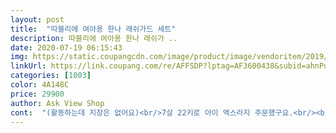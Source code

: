 ```yaml
---
layout: post 
title:  "따블리에 여아용 한나 래쉬가드 세트" 
description: 따블리에 여아용 한나 래쉬가 ..
date: 2020-07-19 06:15:43 
img: https://static.coupangcdn.com/image/product/image/vendoritem/2019/05/22/4767048379/d75800cd-daa0-49cb-96e3-29375683af72.jpg 
linkUrl: https://link.coupang.com/re/AFFSDP?lptag=AF3600438&subid=ahnPublicAsk&pageKey=220871859&itemId=689046488&vendorItemId=4767048391&traceid=V0-113-f6f75d4f6ab94fe2 
categories: [1003] 
color: 4A148C 
price: 29900 
author: Ask View Shop 
cont:  "(활동하는데 지장은 없어요)<br/>7살 22키로 아이 엑스라지 주문했구요.<br/><br/>교환해서 받았어요<br/>나머지 부분은 보기좋게 딱 맞아요<br/>너무 귀여워요 ㅋ<br/>물놀이 할 때 입혀보니 딱 보기 좋아요<br/>이뻐요.<br/><br/>처음 받았을 때 색이 너무 쨍한거 아닌가 걱정했는데<br/>처음 배송된 제품은 목 뒤에 구멍이 있어서<br/>키 98cm, 몸무게15.<br/>5kg 정도 되는 4세 아이 입혔는데<br/>키108 몸무게18키로 s 아주 예쁘게 딱 맞아요 래쉬가드는 크게입히는거 싫어해서 매년 사는편인데 예뻐서 m사이즈 미리 사두고싶을정도ㅎㅎ 핑크라 아이도 너무 좋아해요<br/>팔길이는 살짝 긴편이예요<br/>허벅지랑  허리가 좀 크지만 입을만은 해요.<br/><br/>" 
---
```

